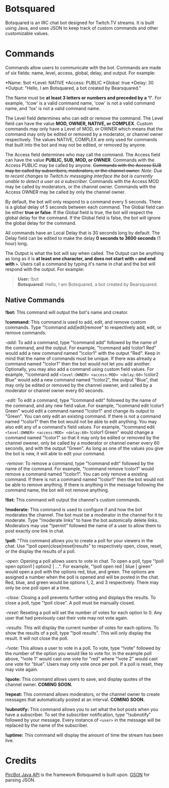 Botsquared
==========

Botsquared is an IRC chat bot designed for Twitch.TV streams. It is built using Java, and uses JSON to keep track of custom commands and other customizable values.

# Commands
Commands allow users to communicate with the bot. Commands are made of six fields: name, level, access, global, delay, and output. For example:

*Name: !bot
*Level: NATIVE
*Access: PUBLIC
*Global: true
*Delay: 30
*Output: "Hello, I am Botsquared, a bot created by Bearsquared."

The Name must be **at least 3 letters or numbers and preceded by a '!'**. For example, '!cow' is a valid command name, 'cow' is not a valid command name, and '!ox' is not a valid command name.

The Level field determines who can edit or remove the command. The Level field can have the value **MOD, OWNER, NATIVE, or COMPLEX**. Custom commands may only have a Level of MOD, or OWNER which means that the command may only be edited or removed by a moderator, or channel owner respectively. The values NATIVE, COMPLEX are only used for commands that built into the bot and may not be edited, or removed by anyone.

The Access field determines who may call the command. The Access field can have the value **PUBLIC, SUB, MOD, or OWNER**. Commands with the Access PUBLIC may be called by anyone. ~~Commands with the Access SUB may be called by subscribers, moderators, or the channel owner.~~ *Note: Due to recent changes to Twitch.tv messaging interface the bot is currently unable to detect a user as a subscriber.* Commands with the Access MOD may be called by moderators, or the channel owner. Commands with the Access OWNER may be called by only the channel owner.

By default, the bot will only respond to a command every 5 seconds. There is a global delay of 5 seconds between each command. The Global field can be either **true or false**. If the Global field is true, the bot will respect the global delay for the command. If the Global field is false, the bot will ignore the global delay for the command. 

All commands have an Local Delay that is 30 seconds long by default. The Delay field can be edited to make the delay **0 seconds to 3600 seconds** (1 hour) long.

The Output is what the bot will say when called. The Output can be anything as long as it is **at least one character, and does not start with `<` and end with `>`**. Users call a command by typing it's name in chat and the bot will respond with the output. For example:

>**User:** !bot <br />**Botsquared:** Hello, I am Botsquared, a bot created by Bearsquared.

## Native Commands

**!bot:** This command will output the bot's name and creator.

**!command:** This command is used to add, edit, and remove custom commands. Type "!command add|edit|remove" to respectively add, edit, or remove commands.

-*add:* To add a command, type "!command add" followed by the name of the command, and the output. For example, "!command add !color1 Red" would add a new command named "!color1" with the output "Red". Keep in mind that the name of commands must be unique. If there was already a command named "!color1" then the bot would not let you add another. Optionally, you may also add a command using custom field values. For example, "!command add `<level:OWNER> <access:MOD> <delay:60>` !color2 Blue" would add a new command named "!color2", the output "Blue", that may only be edited or removed by the channel owener, and called by a moderator or channel owner every 60 seconds.

-*edit:* To edit a command, type "!command edit" followed by the name of the command, and any new field value. For example, "!command edit !color1 Green" would edit a command named "!color1" and change its output to "Green". You can only edit an existing command. If there is not a command named "!color1" then the bot would not be able to edit anything. You may also edit any of a command's field values. For example, "!command edit `<level:OWNER> <access:MOD> <delay:60>` !color1 Green" would change a command named "!color1" so that it may only be edited or removed by the channel owener, only be called by a moderator or channel owner every 60 seconds, and with the output "Green". As long as one of the values you give the bot is new, it will able to edit your command.

-*remove:* To remove a command, type "!command edit" followed by the name of the command. For example, "!command remove !color1" would remove a command named "!color1". You can only remove a existing command. If there is not a command named "!color1" then the bot would not be able to remove anything. If there is anything in the message following the command name, the bot will not remove anything.

**!list:** This command will output the channel's custom commands.

**!moderate:** This command is used to configure if and how the bot moderates the channel. The bot must be a moderator in the channel for it to moderate. Type "!moderate links" to have the bot automically delete links. Moderators may use "!permit" followed the name of a user to allow them to post exactly one link in chat.

**!poll:** "This command allows you to create a poll for your viewers in the chat. Use "!poll open|close|reset|results" to respectively open, close, reset, or the display the results of a poll.

-*open:* Opening a poll allows users to vote in chat. To open a poll, type "!poll open option1 | option2 | ...".  For example, "!poll open red | blue | green" would open a poll with the options red, blue, and green. The options are assigned a number when the poll is opened and will be posted in the chat. Red, blue, and green would be options 1, 2, and 3 respectively. There may only be one poll open at a time.

-*close:* Closing a poll prevents further voting and displays the results. To close a poll, type "!poll close". A poll must be manually closed.

-*reset:* Reseting a poll will set the number of votes for each option to 0. Any user that had previously cast their vote may not vote again.

-*results:* This will display the current number of votes for each options. To show the results of a poll, type "!poll results". This will only display the result. It will not close the poll.

-*!vote:* This allows a user to vote in a poll. To vote, type "!vote" followed by the number of the option you would like to vote for. In the example poll above, "!vote 1" would cast one vote for "red" where "!vote 2" would cast one vote for "blue". Users may only vote once per poll. If a poll is reset, they may vote again.

**!quote:** This command allows users to save, and display quotes of the channel owner. **COMING SOON.**

**!repeat:** This command allows moderators, or the channel owner to create messages that automatically posted at an interval. **COMING SOON.**

**!subnotify:** This command allows you to set what the bot posts when you have a subscriber. To set the subscriber notification, type "!subnotify" followed by your message. Every instance of `<user>` in the message will be replaced by the name of the subscriber.

**!uptime:** This command will display the amount of time the stream has been live.

# Credits
[PircBot Java API](http://www.jibble.org/pircbot.php) is the framework Botsquared is built upon.
[GSON](https://code.google.com/p/google-gson/) for parsing JSON.
